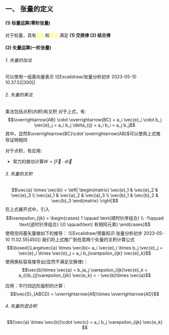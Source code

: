 ## 一、 张量的定义
#### (1) 标量运算(零阶张量)
对于标量，具有<mark style="background: transparent; color: yellow">加法</mark>和<mark style="background: transparent; color: yellow">乘法</mark>
满足 **(1) 交换律 (2) 结合律**

#### (2) 矢量运算(一阶张量) 
###### 1. 矢量的加法
可以使用一组基向量表示
![[Excalidraw/张量分析初步 2023-05-10 10.37.52|300]]
###### 2. 矢量的乘法 
乘法包括点积(内积)和叉积
对于上式，有: 
$$\overrightarrow{AB} \cdot  \overrightarrow{BC} = a_i \vec{e}_i \cdot  b_j \vec{e}_j = a_i b_j \delta_{ij} = a_i b_i = a_j b_j$$
其中，显然$\overrightarrow{BC}\cdot \overrightarrow{AB}$可以使用上式推导证明相同

对于点积，有应用: 
- 常力的做功计算$W =  \int \vec{F} \cdot  d\vec{r}$

###### 3. 矢量的叉积
$$\vec{a} \times \vec{b} =  \left| \begin{matrix}
\vec{e}_1 & \vec{e}_2 & \vec{e}_3  \\
\vec{a}_1 & \vec{a}_2 & \vec{a}_3  \\
\vec{b}_1 & \vec{b}_2 & \vec{b}_3 
\end{matrix} \right|$$
在上式展开式中，引入
$$\varepsilon_{ijk} = \begin{cases}
1  \qquad  \text{顺时针序组合} \\ -1\qquad  \text{逆时针序组合} \\0 \qquad\text{ 有相同元素}
\end{cases}$$
使用空间基矢量做如下的推导：
![[Excalidraw/预备知识  张量分析初步 2023-05-10 11.02.55|450]]
我们将上式推广到任意两个矢量的叉积计算公式
$$\boxed{\Large\vec{a} \times \vec{b}= a_i \vec{e}_i \times b_j \vec{e}_j = \vec{e}_i \times \vec{e}_j = a_i b_j\varepsilon_{ijk} \vec{e}_k}$$
使用换标容易推导出(显然不满足交换律)： 
$$\vec{b}\times \vec{a} = b_ia_j \varepsilon_{ijk}\vec{e}_k   = a_{i}b_{j}\varepsilon_{jik} \vec{e_k} = - \vec{b}\times \vec{a}$$

应用：平行四边形面积的计算 : 
$$\vec{S}_{ABCD} = \overrightarrow{AB}\times \overrightarrow{AD}$$
###### 4. 矢量的混合积
$$(\vec{a} \times  \vec{b})\cdot \vec{c} = a_i b_j \varepsilon_{ijk} \vec{e_k} $$